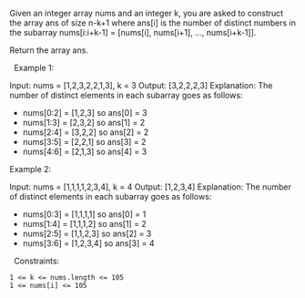 Given an integer array nums and an integer k, you are asked to construct the array ans of size n-k+1 where ans[i] is the number of distinct numbers in the subarray nums[i:i+k-1] = [nums[i], nums[i+1], ..., nums[i+k-1]].

Return the array ans.

 
Example 1:

Input: nums = [1,2,3,2,2,1,3], k = 3
Output: [3,2,2,2,3]
Explanation: The number of distinct elements in each subarray goes as follows:
- nums[0:2] = [1,2,3] so ans[0] = 3
- nums[1:3] = [2,3,2] so ans[1] = 2
- nums[2:4] = [3,2,2] so ans[2] = 2
- nums[3:5] = [2,2,1] so ans[3] = 2
- nums[4:6] = [2,1,3] so ans[4] = 3


Example 2:

Input: nums = [1,1,1,1,2,3,4], k = 4
Output: [1,2,3,4]
Explanation: The number of distinct elements in each subarray goes as follows:
- nums[0:3] = [1,1,1,1] so ans[0] = 1
- nums[1:4] = [1,1,1,2] so ans[1] = 2
- nums[2:5] = [1,1,2,3] so ans[2] = 3
- nums[3:6] = [1,2,3,4] so ans[3] = 4


 
Constraints:


	1 <= k <= nums.length <= 105
	1 <= nums[i] <= 105
